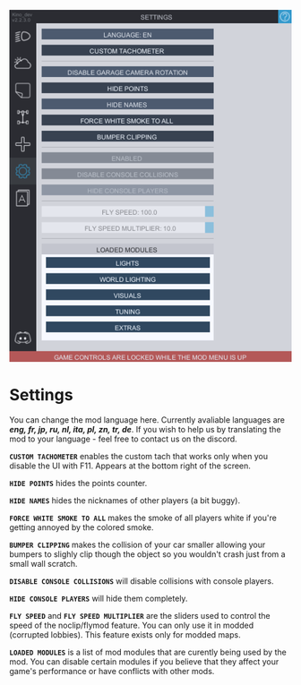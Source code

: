![settings](../Images/settings.png)
# Settings
You can change the mod language here. Currently avaliable languages are ***eng, fr, jp, ru, nl, ita, pl, zn, tr, de***. If you wish to help us by translating the mod to your language - feel free to contact us on the discord.

**`CUSTOM TACHOMETER`** enables the custom tach that works only when you disable the UI with F11. Appears at the bottom right of the screen.

**`HIDE POINTS`** hides the points counter.

**`HIDE NAMES`** hides the nicknames of other players (a bit buggy).

**`FORCE WHITE SMOKE TO ALL`** makes the smoke of all players white if you're getting annoyed by the colored smoke.

**`BUMPER CLIPPING`** makes the collision of your car smaller allowing your bumpers to slighly clip though the object so you wouldn't crash just from a small wall scratch.

**`DISABLE CONSOLE COLLISIONS`** will disable collisions with console players.

**`HIDE CONSOLE PLAYERS`** will hide them completely.

**`FLY SPEED`** and **`FLY SPEED MULTIPLIER`** are the sliders used to control the speed of the noclip/flymod feature. You can only use it in modded (corrupted lobbies). This feature exists only for modded maps.

**`LOADED MODULES`** is a list of mod modules that are curently being used by the mod. You can disable certain modules if you believe that they affect your game's performance or have conflicts with other mods.